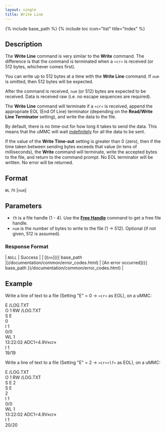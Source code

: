 ```yaml
---
layout: single
title: Write Line
---
```

{% include base_path %}
{% include toc icon="list" title="Index" %}

## Description

The **Write Line** command is very similar to the **Write** command.  The difference is that the command is terminated when a `«cr»` is received (or 512 bytes, whichever comes first).

You can write up to 512 bytes at a time with the **Write Line** command.  If *`num`* is omitted, then 512 bytes will be expected.

After the command is received, *`num`* (or 512) bytes are expected to be received.  Data is received raw (i.e. no escape sequences are required).

The **Write Line** command will terminate if a `«cr»` is received, append the appropriate EOL (End Of Line) terminator (depending on the **Read/Write Line Terminator** setting), and write the data to the file.

By default, there is no time-out for how long it takes to send the data.  This means that the uMMC will wait <u>indefinitely</u> for all the data to be sent.

If the value of the **Write Time-out** setting is greater than 0 (zero), then if the time taken between sending bytes exceeds that value (in tens of milliseconds), the **Write** command will terminate, write the accepted bytes to the file, and return to the command prompt.  No EOL terminator will be written.  No error will be returned.

## Format

`WL` *`fh`* [*`num`*]

## Parameters

  * *`fh`* is a file handle (1 - 4).  Use the [**Free Handle**](free_handle) command to get a free file handle.
  * *`num`* is the number of bytes to write to the file (1 → 512).  Optional (if not given, 512 is assumed).

### Response Format

| *`NULL`* | Success |
| [`Enn`]({{ base_path }}/documentation/common/error_codes.html) | [An error occurred]({{ base_path }}/documentation/common/error_codes.html) |

## Example

Write a line of text to a file (Setting "E" = 0 → `«cr»` as EOL), on a uMMC:

<div class="wrap wrap_example wrap_monospace">
<div class="wrap wrap_host_command">E /LOG.TXT</div>
<div class="wrap wrap_host_command">O 1 RW /LOG.TXT</div>
<div class="wrap wrap_host_command">S E</div>
<div class="wrap wrap_response">0</div>
<div class="wrap wrap_host_command">I 1</div>
<div class="wrap wrap_response">0/0</div>
<div class="wrap wrap_host_command">WL 1</div>
<div class="wrap wrap_host_data">13:22:02 ADC1=4.9V«cr»</div>
<div class="wrap wrap_host_command">I 1</div>
<div class="wrap wrap_response">19/19</div>
</div>

Write a line of text to a file (Setting "E" = 2 → `«cr»«lf»` as EOL), on a uMMC:

<div class="wrap wrap_example wrap_monospace">
<div class="wrap wrap_host_command">E /LOG.TXT</div>
<div class="wrap wrap_host_command">O 1 RW /LOG.TXT</div>
<div class="wrap wrap_host_command">S E 2</div>
<div class="wrap wrap_host_command">S E</div>
<div class="wrap wrap_response">2</div>
<div class="wrap wrap_host_command">I 1</div>
<div class="wrap wrap_response">0/0</div>
<div class="wrap wrap_host_command">WL 1</div>
<div class="wrap wrap_host_data">13:22:02 ADC1=4.9V«cr»</div>
<div class="wrap wrap_host_command">I 1</div>
<div class="wrap wrap_response">20/20</div>
</div>
